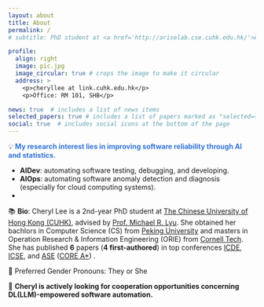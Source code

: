 ```yaml
---
layout: about
title: About
permalink: /
# subtitle: PhD student at <a href='http://ariselab.cse.cuhk.edu.hk/'>ARISE Lab</a>, CSE, <a href="https://www.cse.cuhk.edu.hk/">CUHK</a>, advised by <a href="https://www.cse.cuhk.edu.hk/lyu/">Prof. Michael R. Lyu</a>.

profile:
  align: right
  image: pic.jpg
  image_circular: true # crops the image to make it circular
  address: >
    <p>cheryllee at link.cuhk.edu.hk</p>
    <p>Office: RM 101, SHB</p>

news: true  # includes a list of news items
selected_papers: true # includes a list of papers marked as "selected={true}"
social: true  # includes social icons at the bottom of the page
---
```


💡 <span style="color: #3274D8"><b>My research interest lies in improving software reliability through AI and statistics.</b></span>
- <b>AIDev</b>: automating software testing, debugging, and developing.
- <b>AIOps</b>: automating software anomaly detection and diagnosis (especially for cloud computing systems).
- 
<!-- 💻 <span style="color: #3274D8">Skills</span>: Cheryl possesses proficient statistical, DL/ML modeling, and coding skills (Python/C++) developed through various internships (<a href="https://www.apple.com/">Apple</a>, <a href="https://www2.deloitte.com/cn/en.html">Deloitte</a>, etc.) and research projects. -->

📚 <b>Bio</b>: Cheryl Lee is a 2nd-year PhD student at <a href="https://www.cse.cuhk.edu.hk/">The Chinese University of Hong Kong (CUHK)</a>, advised by <a href="https://www.cse.cuhk.edu.hk/lyu/">Prof. Michael R. Lyu</a>. She obtained her bachlors in Computer Science (CS) from <a href="https://english.pku.edu.cn/">Peking University</a> and masters in Operation Research & Information Engineering (ORIE) from <a href="https://tech.cornell.edu/">Cornell Tech</a>. She has published **6** papers (**4 first-authored**) in top conferences <a href="https://ieeexplore.ieee.org/xpl/conhome/1000178/all-proceedings">ICDE</a>, <a href="https://dl.acm.org/conference/icse">ICSE</a>, and <a href="https://dl.acm.org/conference/ase">ASE</a> (<a href="http://portal.core.edu.au/conf-ranks/?search=Software&by=all&source=CORE2023&sort=arank&page=1">CORE A*</a>) .

🌈 Preferred Gender Pronouns: They or She

🍻 **Cheryl is actively looking for cooperation opportunities concerning DL(LLM)-empowered software automation.**

